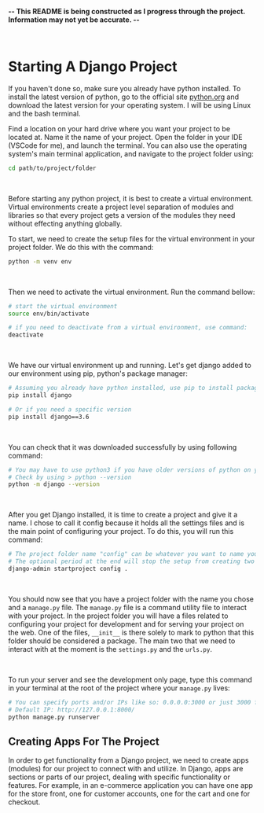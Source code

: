 **-- This README is being constructed as I progress through the project. Information may not yet be accurate. --**

<br/>

# Starting A Django Project

If you haven't done so, make sure you already have python installed. To install the latest version of python, go to the official site [python.org](https://www.python.org/downloads/ "python.org") and download the latest version for your operating system. I will be using Linux and the bash terminal.

Find a location on your hard drive where you want your project to be located at. Name it the name of your project. Open the folder in your IDE (VSCode for me), and launch the terminal. You can also use the operating system's main terminal application, and navigate to the project folder using:

```bash
cd path/to/project/folder
```

<br/>

Before starting any python project, it is best to create a virtual environment. Virtual environments create a project level separation of modules and libraries so that every project gets a version of the modules they need without effecting anything globally. 

To start, we need to create the setup files for the virtual environment in your project folder. We do this with the command:

```bash
python -m venv env
```

<br/>

Then we need to activate the virtual environment. Run the command bellow:

```bash
# start the virtual environment
source env/bin/activate

# if you need to deactivate from a virtual environment, use command:
deactivate
```
<br/>

We have our virtual environment up and running. Let's get django added to our environment using pip, python's package manager:  

```bash
# Assuming you already have python installed, use pip to install packages
pip install django

# Or if you need a specific version
pip install django==3.6
```

<br/>

You can check that it was downloaded successfully by using following command:

```bash
# You may have to use python3 if you have older versions of python on your system.
# Check by using > python --version
python -m django --version
```
<br/>

After you get Django installed, it is time to create a project and give it a name. I chose to call it config because it holds all the settings files and is the main point of configuring your project. To do this, you will run this command:


```bash
# The project folder name "config" can be whatever you want to name your project settings folder.
# The optional period at the end will stop the setup from creating two folders of the same name.
django-admin startproject config .
```
<br/>

You should now see that you have a project folder with the name you chose and a `manage.py` file. The `manage.py` file is a command utility file to interact with your project. In the project folder you will have a files related to configuring your project for development and for serving your project on the web. One of the files, `__init__` is there solely to mark to python that this folder should be considered a package. The main two that we need to interact with at the moment is the `settings.py` and the `urls.py`. 

<br/>

To run your server and see the development only page, type this command in your terminal at the root of the project where your `manage.py` lives:

```bash
# You can specify ports and/or IPs like so: 0.0.0.0:3000 or just 3000 for the port.
# Default IP: http://127.0.0.1:8000/
python manage.py runserver
```
## Creating Apps For The Project

In order to get functionality from a Django project, we need to create apps (modules) for our project to connect with and utilize. In Django, apps are sections or parts of our project, dealing with specific functionality or features. For example, in an e-commerce application you can have one app for the store front, one for customer accounts, one for the cart and one for checkout.